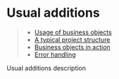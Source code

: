 # Usual additions

> * [Usage of business objects](/advanced/usage)
> * [A typical project structure](structure)
> * [Business objects in action](in-action)
> * [Error handling](errors)

Usual additions description
